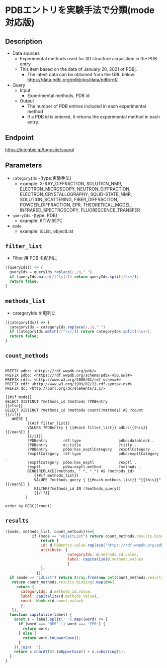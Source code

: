 # PDBエントリを実験手法で分類(mode対応版)

## Description
 
- Data sources
    - Experimental methods used for 3D structure acquisition in the PDB entry.
    - This item based on the data of January 20, 2021 of PDBj. 
        - The latest data can be obtained from the URL below. https://data.pdbj.org/pdbjplus/data/pdb/rdf/
- Query
    - Input
        - Experimental methods, PDB id
    - Output
        - The number of PDB entries included in each experimental method
        - If a PDB id is entered, it returns the experimental method in each entry.

## Endpoint

https://integbio.jp/togosite/sparql

## Parameters

* `categoryIds` -(type:実験手法)
  * example: X-RAY_DIFFRACTION, SOLUTION_NMR, ELECTRON_MICROSCOPY, NEUTRON_DIFFRACTION, ELECTRON_CRYSTALLOGRAPHY, SOLID-STATE_NMR, SOLUTION_SCATTERING, FIBER_DIFFRACTION, POWDER_DIFFRACTION, EPR, THEORETICAL_MODEL, INFRARED_SPECTROSCOPY, FLUORESCENCE_TRANSFER
* `queryIds` -(type: PDB)
  * example: 6TIW,6E7C
* `mode` 
  * example: idList, objectList

## `filter_list`
- Filter 用 PDB を配列に
```javascript
({queryIds}) => {
  queryIds = queryIds.replace(/,/g," ")
  if (queryIds.match(/[^\s]/)) return queryIds.split(/\s+/);
  return false;
}
```

## `methods_list`
- categoryIds を配列に
```javascript
({categoryIds}) => {
  categoryIds = categoryIds.replace(/,/g," ")
  if (categoryIds.match(/[^\s]/)) return categoryIds.split(/\s+/);
  return false;
}
```

## `count_methods`
```sparql

PREFIX pdbr: <https://rdf.wwpdb.org/pdb/>
PREFIX pdbo: <https://rdf.wwpdb.org/schema/pdbx-v50.owl#>
PREFIX rdfs: <http://www.w3.org/2000/01/rdf-schema#>
PREFIX rdf: <http://www.w3.org/1999/02/22-rdf-syntax-ns#>
PREFIX dc: <http://purl.org/dc/elements/1.1/>

{{#if mode}}
SELECT DISTINCT ?methods_id ?methods ?PDBentry                     
{{else}}
SELECT DISTINCT ?methods_id ?methods count(?methods) AS ?count                         
{{/if}}
   WHERE {
          {{#if filter_list}}
          VALUES ?PDBentry { {{#each filter_list}} pdbr:{{this}} {{/each}} }
          {{/if}}
          ?PDBentry       rdf:type	               pdbo:datablock .
          ?PDBentry       dc:title  	           ?title .
          ?PDBentry       pdbo:has_exptlCategory   ?exptlCategory .
          ?exptlCategory  rdf:type                 pdbo:exptlCategory .
          ?exptlCategory  pdbo:has_exptl	       ?exptl .
          ?exptl          pdbo:exptl.method	       ?methods .
          BIND(REPLACE(?methods, " ", "_") AS ?methods_id)
             {{#if methods_list}}
             VALUES ?methods_query { {{#each methods_list}} "{{this}}" {{/each}} }
             FILTER(?methods_id IN (?methods_query))
             {{/if}} 
         }

order by DESC(?count)
```



## `results`

```javascript
({mode, methods_list, count_methods})=>{
            if (mode == "objectList") return count_methods.results.bindings.map(d=>{ 
                return {
                id: d.PDBentry.value.replace("https://rdf.wwpdb.org/pdb/", ""), 
                attribute: {
                            categoryIds: d.methods_id.value, 
                            label: capitalize(d.methods.value)
                            }
                };
              });
  if (mode == "idList") return Array.from(new Set(count_methods.results.bindings.map(d=>d.PDBentry.value.replace("https://rdf.wwpdb.org/pdb/", "")))); // unique 
   return count_methods.results.bindings.map(d=>{
     return {
       categoryIds: d.methods_id.value, 
       label: capitalize(d.methods.value),
       count: Number(d.count.value)
       };
   });	  
  function capitalize(label) {
    const s = label.split(' ').map((word) => {
      if (word === 'NMR' || word === 'EPR') {
        return word;
      } else {
        return word.toLowerCase();
      }
    }).join(' ');
    return s.charAt(0).toUpperCase() + s.substring(1);
  }
}
```